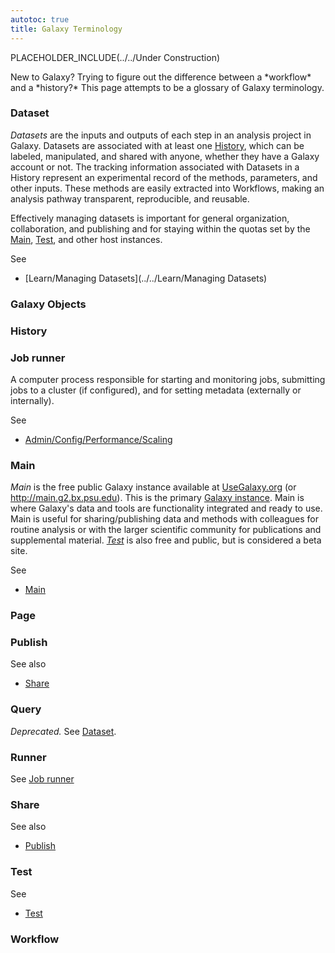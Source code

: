 ```yaml
---
autotoc: true
title: Galaxy Terminology
---
```


PLACEHOLDER_INCLUDE(../../Under Construction)

<div class='right'></div>
New to Galaxy?  Trying to figure out the difference between a *workflow* and a *history?*  This page attempts to be a glossary of Galaxy terminology.

### Dataset

*Datasets* are the inputs and outputs of each step in an analysis project in Galaxy. Datasets are associated with at least one [History](#history), which can be labeled, manipulated, and shared with anyone, whether they have a Galaxy account or not. The tracking information associated with Datasets in a History represent an experimental record of the methods, parameters, and other inputs. These methods are easily extracted into Workflows, making an analysis pathway transparent, reproducible, and reusable.

Effectively managing datasets is important for general organization, collaboration, and publishing and for staying within the quotas set by the [Main](#main), [Test](#test), and other host instances. 

See 
* [Learn/Managing Datasets](../../Learn/Managing Datasets)


### Galaxy Objects

### History

### Job runner

A computer process responsible for starting and monitoring jobs, submitting jobs to a cluster (if configured), and for setting metadata (externally or internally).

See 
* [Admin/Config/Performance/Scaling](../../Admin/Config/Performance/Scaling)


### Main

*Main* is the free public Galaxy instance available at [UseGalaxy.org](http://usegalaxy.org/) (or http://main.g2.bx.psu.edu). This is the primary [Galaxy instance](http://usegalaxy.org/). Main is where Galaxy's data and tools are functionality integrated and ready to use. Main is useful for sharing/publishing data and methods with colleagues for routine analysis or with the larger scientific community for publications and supplemental material. *[Test](../../Test)* is also free and public, but is considered a beta site. 

See
* [Main](../../Main)


### Page

### Publish

See also 
* [Share](#share)


### Query

*Deprecated.* See [Dataset](#dataset).

### Runner

See [Job runner](#job-runner)

### Share

See also 
* [Publish](#publish)


### Test

See
* [Test](../../Test)


### Workflow
